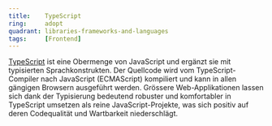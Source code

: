```yaml
---
title:    TypeScript  
ring:     adopt  
quadrant: libraries-frameworks-and-languages
tags:     [Frontend]
---
```


[TypeScript][typescript] ist eine Obermenge von JavaScript und ergänzt sie mit typisierten Sprachkonstrukten. Der
Quellcode wird vom TypeScript-Compiler nach JavaScript (ECMAScript) kompiliert und kann in allen gängigen Browsern
ausgeführt werden. Grössere Web-Applikationen lassen sich dank der Typisierung bedeutend robuster und komfortabler in
TypeScript umsetzen als reine JavaScript-Projekte, was sich positiv auf deren Codequalität und Wartbarkeit
niederschlägt.


[typescript]: https://www.typescriptlang.org/
